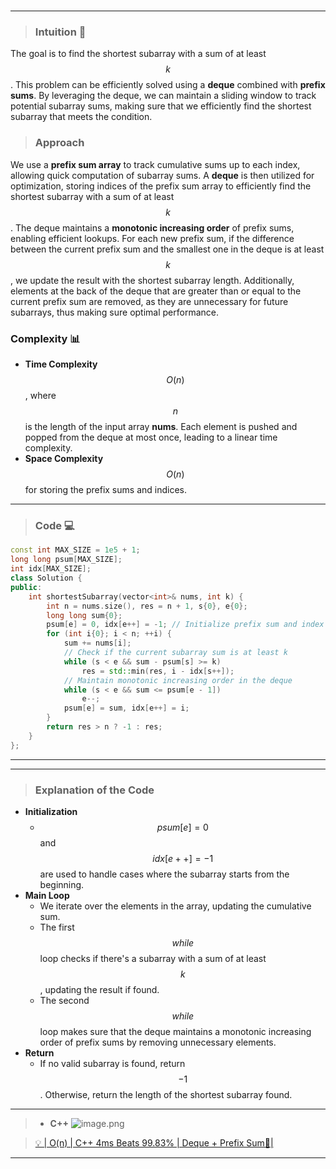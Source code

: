 
#
---
> ### Intuition 🧩
The goal is to find the shortest subarray with a sum of at least $$k$$. This problem can be efficiently solved using a **deque** combined with **prefix sums**. By leveraging the deque, we can maintain a sliding window to track potential subarray sums, making sure that we efficiently find the shortest subarray that meets the condition.
> ### Approach
We use a **prefix sum array** to track cumulative sums up to each index, allowing quick computation of subarray sums. A **deque** is then utilized for optimization, storing indices of the prefix sum array to efficiently find the shortest subarray with a sum of at least $$k$$. The deque maintains a **monotonic increasing order** of prefix sums, enabling efficient lookups. For each new prefix sum, if the difference between the current prefix sum and the smallest one in the deque is at least $$k$$, we update the result with the shortest subarray length. Additionally, elements at the back of the deque that are greater than or equal to the current prefix sum are removed, as they are unnecessary for future subarrays, thus making sure optimal performance.

### Complexity 📊
- **Time Complexity** $$O(n)$$, where $$n$$ is the length of the input array **nums**. Each element is pushed and popped from the deque at most once, leading to a linear time complexity.
- **Space Complexity** $$O(n)$$ for storing the prefix sums and indices.

---

> ### Code 💻

```cpp []
const int MAX_SIZE = 1e5 + 1;
long long psum[MAX_SIZE];
int idx[MAX_SIZE];
class Solution {
public:
    int shortestSubarray(vector<int>& nums, int k) {
        int n = nums.size(), res = n + 1, s{0}, e{0};
        long long sum{0};
        psum[e] = 0, idx[e++] = -1; // Initialize prefix sum and index
        for (int i{0}; i < n; ++i) {
            sum += nums[i];
            // Check if the current subarray sum is at least k
            while (s < e && sum - psum[s] >= k)
                res = std::min(res, i - idx[s++]);
            // Maintain monotonic increasing order in the deque
            while (s < e && sum <= psum[e - 1])
                e--;
            psum[e] = sum, idx[e++] = i;
        }
        return res > n ? -1 : res;
    }
};
```

---
---
> ### Explanation of the Code
- **Initialization**
  - $$psum[e] = 0$$ and $$idx[e++] = -1$$ are used to handle cases where the subarray starts from the beginning.
- **Main Loop**
  - We iterate over the elements in the array, updating the cumulative sum.
  - The first $$while$$ loop checks if there's a subarray with a sum of at least $$k$$, updating the result if found.
  - The second $$while$$ loop makes sure that the deque maintains a monotonic increasing order of prefix sums by removing unnecessary elements.
- **Return**
  - If no valid subarray is found, return $$-1$$. Otherwise, return the length of the shortest subarray found.

---
> - **C++**
> ![image.png](https://assets.leetcode.com/users/images/6f527caa-5ffe-4334-bab9-83574abc1626_1731806692.562703.png)

> [💡 | O(n) | C++ 4ms Beats 99.83% | Deque + Prefix Sum🧠|](https://leetcode.com/problems/shortest-subarray-with-sum-at-least-k/solutions/6053009/o-n-c-4ms-beats-99-83-deque-prefix-sum)


---
